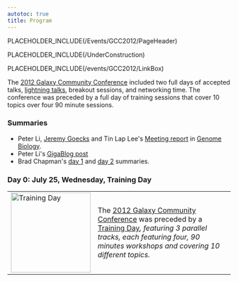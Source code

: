 ```yaml
---
autotoc: true
title: Program
---
```

PLACEHOLDER_INCLUDE(/Events/GCC2012/PageHeader)

PLACEHOLDER_INCLUDE(/UnderConstruction)



PLACEHOLDER_INCLUDE(/events/GCC2012/LinkBox)
<div class='right'></div>

The [2012 Galaxy Community Conference](/src/events/GCC2012/index.md) included two full days of accepted talks, [lightning talks](/src/events/GCC2012/LightningTalks/index.md), breakout sessions, and networking time.  The conference was preceded by a full day of training sessions that cover 10 topics over four 90 minute sessions.

### Summaries

* Peter Li, [Jeremy Goecks](/src/JeremyGoecks/index.md) and Tin Lap Lee's [Meeting report](http://genomebiology.com/2012/13/8/318) in [Genome Biology](http://genomebiology.com/).
* Peter Li's [GigaBlog post](http://blogs.biomedcentral.com/gigablog/2012/08/06/enabling-bioinformatics-tools-to-smoke-the-peace-pipe-together/)
* Brad Chapman's [day 1](http://chapmanb.posterous.com/galaxy-developer-conference-day-1) and [day 2](http://chapmanb.posterous.com/galaxy-community-conference-2012-notes-from-d-90717) summaries.

### Day 0: July 25, Wednesday, Training Day

<table>
  <tr>
    <td style=" border: none;"> <a href='/Events/GCC2012/TrainingDay'><img src='/Events/GCC2012/GCC2012TrainingDayLogo.png' alt='Training Day' width="180" /></a> </td>
    <td style=" border: none;"> The <a href='../'>2012 Galaxy Community Conference</a> was preceded by a </em><a href='/Events/GCC2012/TrainingDay'>Training Day</a><em>, featuring 3 parallel tracks, each featuring four, 90 minutes workshops and covering 10 different topics.  </td>
  </tr>
</table>



